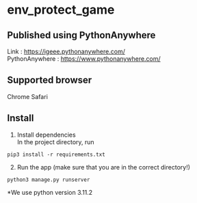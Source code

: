 # env_protect_game

## Published using PythonAnywhere
Link : https://igeee.pythonanywhere.com/ <br>
PythonAnywhere : https://www.pythonanywhere.com/

## Supported browser
Chrome Safari 

## Install
1. Install dependencies <br>
In the project directory, run <br>
```
pip3 install -r requirements.txt
```
2. Run the app (make sure that you are in the correct directory!)
```
python3 manage.py runserver 
```
*We use python version 3.11.2


